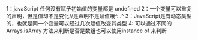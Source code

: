 1：javaScript 任何没有赋予初始值的变量都是 undefined
2：一个变量可以重复的声明，但是值却不是变化//是声明不是赋值哦^…^
3：JavaScript是有动态类型的，也就是同一个变量可以经过几次赋值改变其类型
4: 可以通过不同的 Arrays.isArray 方法来判断是否是数组也可以使用instance of 来判断

